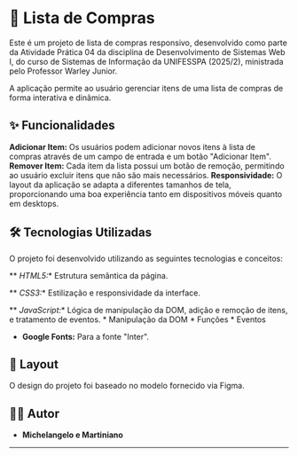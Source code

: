 # 📝 Lista de Compras

Este é um projeto de lista de compras responsivo, desenvolvido como parte da Atividade Prática 04 da disciplina de Desenvolvimento de Sistemas Web I, do curso de Sistemas de Informação da UNIFESSPA (2025/2), ministrada pelo Professor Warley Junior. 

A aplicação permite ao usuário gerenciar itens de uma lista de compras de forma interativa e dinâmica. 

## ✨ Funcionalidades

**Adicionar Item:** Os usuários podem adicionar novos itens à lista de compras através de um campo de entrada e um botão "Adicionar Item". 
**Remover Item:** Cada item da lista possui um botão de remoção, permitindo ao usuário excluir itens que não são mais necessários. 
**Responsividade:** O layout da aplicação se adapta a diferentes tamanhos de tela, proporcionando uma boa experiência tanto em dispositivos móveis quanto em desktops. 

## 🛠️ Tecnologias Utilizadas

O projeto foi desenvolvido utilizando as seguintes tecnologias e conceitos:

** *HTML5:** Estrutura semântica da página.

** *CSS3:** Estilização e responsividade da interface.

** *JavaScript:** Lógica de manipulação da DOM, adição e remoção de itens, e tratamento de eventos. 
    * Manipulação da DOM 
    * Funções 
    * Eventos 
* **Google Fonts:** Para a fonte "Inter".

## 🎨 Layout

O design do projeto foi baseado no modelo fornecido via Figma. 

## 👨‍💻 Autor

* **Michelangelo e Martiniano**

---

